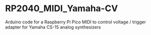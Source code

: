 # RP2040_MIDI_Yamaha-CV
Arduino code for a Raspberry Pi Pico MIDI to control voltage / trigger adapter for Yamaha CS-15 analog synthesizers
